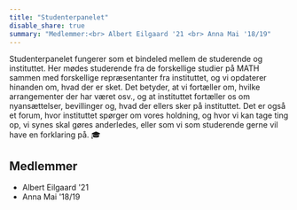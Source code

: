 ```yaml
---
title: "Studenterpanelet"
disable_share: true
summary: "Medlemmer:<br> Albert Eilgaard '21 <br> Anna Mai '18/19"
---
```


Studenterpanelet fungerer som et bindeled mellem de studerende og instituttet. Her mødes studerende fra de forskellige studier på MATH sammen med forskellige repræsentanter fra instituttet, og vi opdaterer hinanden om, hvad der er sket. Det betyder, at vi fortæller om, hvilke arrangementer der har været osv., og at instituttet fortæller os om nyansættelser, bevillinger og, hvad der ellers sker på instituttet. Det er også et forum, hvor instituttet spørger om vores holdning, og hvor vi kan tage ting op, vi synes skal gøres anderledes, eller som vi som studerende gerne vil have en forklaring på. 🎓

## Medlemmer

- Albert Eilgaard '21
- Anna Mai '18/19
